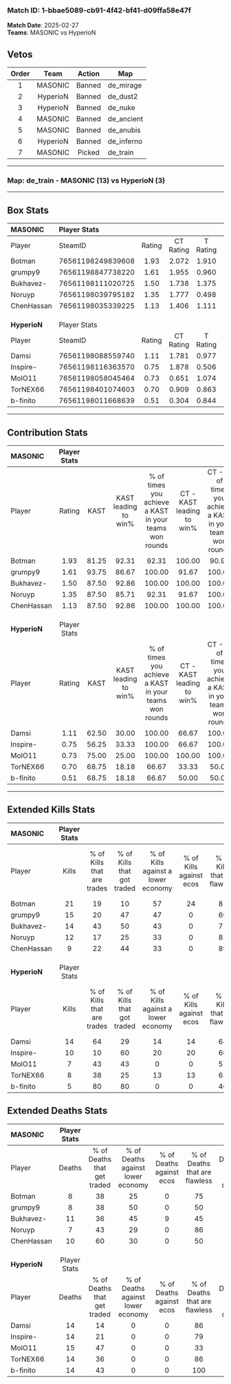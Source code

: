 ### Match ID: 1-bbae5089-cb91-4f42-bf41-d09ffa58e47f  
**Match Date**: 2025-02-27  
**Teams**: MASONIC vs HyperioN  

## Vetos  

| Order | Team | Action | Map |
| :---: | :--: | :----: | --- |
| 1 | MASONIC | Banned | de_mirage |
| 2 | HyperioN | Banned | de_dust2 |
| 3 | HyperioN | Banned | de_nuke |
| 4 | MASONIC | Banned | de_ancient |
| 5 | MASONIC | Banned | de_anubis |
| 6 | HyperioN | Banned | de_inferno |
| 7 | MASONIC | Picked | de_train |

---  

### **Map**: de_train - MASONIC (13) vs HyperioN (3)  
---  

## Box Stats  

| **MASONIC**  | Player Stats      |        |           |          |       |       |       |         |        |      |     |
| :- | :- | :-: | :-: | :-: | :-: | :-: | :-: | :-: | :-: | :-: | :-: |
| Player       | SteamID           | Rating | CT Rating | T Rating | KAST  |  ADR  | Kills | Assists | Deaths | K/D  | HS% |
| Botman       | 76561198249839608 |  1.93  |   2.072   |  1.910   | 81.25 | 119.4 |  21   |    4    |   8    | 2.63 | 47  |
| grumpy9      | 76561198847738220 |  1.61  |   1.955   |  0.960   | 93.75 | 91.1  |  15   |    4    |   8    | 1.88 | 73  |
| Bukhavez-    | 76561198111020725 |  1.50  |   1.738   |  1.375   | 87.50 | 104.9 |  14   |   12    |   11   | 1.27 | 57  |
| Noruyp       | 76561198039795182 |  1.35  |   1.777   |  0.498   | 87.50 | 68.1  |  12   |    2    |   7    | 1.71 | 16  |
| ChenHassan   | 76561198035339225 |  1.13  |   1.406   |  1.111   | 87.50 | 76.9  |   9   |    5    |   10   | 0.90 | 44  |
|              |                   |        |           |          |       |       |       |         |        |      |     |
|              |                   |        |           |          |       |       |       |         |        |      |     |
|              |                   |        |           |          |       |       |       |         |        |      |     |
| **HyperioN** | Player Stats      |        |           |          |       |       |       |         |        |      |     |
| Player       | SteamID           | Rating | CT Rating | T Rating | KAST  |  ADR  | Kills | Assists | Deaths | K/D  | HS% |
| Damsi        | 76561198088559740 |  1.11  |   1.781   |  0.977   | 62.50 | 85.2  |  14   |    5    |   14   | 1.00 | 71  |
| Inspire-     | 76561198116363570 |  0.75  |   1.878   |  0.506   | 56.25 | 59.7  |  10   |    2    |   14   | 0.71 | 70  |
| MolO11       | 76561198058045464 |  0.73  |   0.651   |  1.074   | 75.00 | 65.1  |   7   |    6    |   15   | 0.47 | 71  |
| TorNEX66     | 76561198401074603 |  0.70  |   0.909   |  0.863   | 68.75 | 48.3  |   8   |    2    |   14   | 0.57 | 75  |
| b-finito     | 76561198011668639 |  0.51  |   0.304   |  0.844   | 68.75 | 38.5  |   5   |    3    |   14   | 0.36 | 20  |
---  

## Contribution Stats  

| **MASONIC**  | Player Stats |       |                      |                                                        |                           |                                                             |                          |                                                            |
| :- | :-: | :-: | :-: | :-: | :-: | :-: | :-: | :-: |
| Player       |    Rating    | KAST  | KAST leading to win% | % of times you achieve a KAST in your teams won rounds | CT - KAST leading to win% | CT - % of times you achieve a KAST in your teams won rounds | T - KAST leading to win% | T - % of times you achieve a KAST in your teams won rounds |
| Botman       |     1.93     | 81.25 |        92.31         |                         92.31                          |          100.00           |                            90.91                            |          66.67           |                           100.00                           |
| grumpy9      |     1.61     | 93.75 |        86.67         |                         100.00                         |           91.67           |                           100.00                            |          66.67           |                           100.00                           |
| Bukhavez-    |     1.50     | 87.50 |        92.86         |                         100.00                         |          100.00           |                           100.00                            |          66.67           |                           100.00                           |
| Noruyp       |     1.35     | 87.50 |        85.71         |                         92.31                          |           91.67           |                           100.00                            |          50.00           |                           50.00                            |
| ChenHassan   |     1.13     | 87.50 |        92.86         |                         100.00                         |          100.00           |                           100.00                            |          66.67           |                           100.00                           |
|              |              |       |                      |                                                        |                           |                                                             |                          |                                                            |
|              |              |       |                      |                                                        |                           |                                                             |                          |                                                            |
|              |              |       |                      |                                                        |                           |                                                             |                          |                                                            |
| **HyperioN** | Player Stats |       |                      |                                                        |                           |                                                             |                          |                                                            |
| Player       |    Rating    | KAST  | KAST leading to win% | % of times you achieve a KAST in your teams won rounds | CT - KAST leading to win% | CT - % of times you achieve a KAST in your teams won rounds | T - KAST leading to win% | T - % of times you achieve a KAST in your teams won rounds |
| Damsi        |     1.11     | 62.50 |        30.00         |                         100.00                         |           66.67           |                           100.00                            |          14.29           |                           100.00                           |
| Inspire-     |     0.75     | 56.25 |        33.33         |                         100.00                         |           66.67           |                           100.00                            |          16.67           |                           100.00                           |
| MolO11       |     0.73     | 75.00 |        25.00         |                         100.00                         |          100.00           |                           100.00                            |          10.00           |                           100.00                           |
| TorNEX66     |     0.70     | 68.75 |        18.18         |                         66.67                          |           33.33           |                            50.00                            |          12.50           |                           100.00                           |
| b-finito     |     0.51     | 68.75 |        18.18         |                         66.67                          |           50.00           |                            50.00                            |          11.11           |                           100.00                           |
---  

## Extended Kills Stats  

| **MASONIC**  | Player Stats |                            |                            |                                    |                         |                              |                                 |                                       |                    |           |
| :- | :-: | :-: | :-: | :-: | :-: | :-: | :-: | :-: | :-: | :-: |
| Player       |    Kills     | % of Kills that are trades | % of Kills that got traded | % of Kills against a lower economy | % of Kills against ecos | % of Kills that are flawless | % of Kills that are close duels | % of Kills that are assisted by flash | Pistol Round Kills | AWP Kills |
| Botman       |      21      |             19             |             10             |                 57                 |           24            |              81              |                0                |                   0                   |         2          |     0     |
| grumpy9      |      15      |             20             |             47             |                 47                 |            0            |              60              |                7                |                  20                   |         2          |     0     |
| Bukhavez-    |      14      |             43             |             50             |                 43                 |            0            |              71              |                0                |                   7                   |         3          |     0     |
| Noruyp       |      12      |             17             |             25             |                 33                 |            0            |              83              |                0                |                   8                   |         1          |     9     |
| ChenHassan   |      9       |             22             |             44             |                 33                 |            0            |              89              |                0                |                   0                   |         1          |     0     |
|              |              |                            |                            |                                    |                         |                              |                                 |                                       |                    |           |
|              |              |                            |                            |                                    |                         |                              |                                 |                                       |                    |           |
|              |              |                            |                            |                                    |                         |                              |                                 |                                       |                    |           |
| **HyperioN** | Player Stats |                            |                            |                                    |                         |                              |                                 |                                       |                    |           |
| Player       |    Kills     | % of Kills that are trades | % of Kills that got traded | % of Kills against a lower economy | % of Kills against ecos | % of Kills that are flawless | % of Kills that are close duels | % of Kills that are assisted by flash | Pistol Round Kills | AWP Kills |
| Damsi        |      14      |             64             |             29             |                 14                 |           14            |              64              |                7                |                   7                   |         4          |     1     |
| Inspire-     |      10      |             10             |             60             |                 20                 |           20            |              60              |               10                |                  10                   |         4          |     0     |
| MolO11       |      7       |             43             |             43             |                 0                  |            0            |              57              |                0                |                  14                   |         1          |     0     |
| TorNEX66     |      8       |             38             |             25             |                 13                 |           13            |              63              |                0                |                   0                   |         0          |     0     |
| b-finito     |      5       |             80             |             80             |                 0                  |            0            |              40              |               20                |                   0                   |         0          |     0     |
## Extended Deaths Stats  

| **MASONIC**  | Player Stats |                             |                                   |                          |                               |                            |                           |               |
| :- | :-: | :-: | :-: | :-: | :-: | :-: | :-: | :-: |
| Player       |    Deaths    | % of Deaths that get traded | % of Deaths against lower economy | % of Deaths against ecos | % of Deaths that are flawless | % of Deaths that are close | % of Deaths while blinded | Deaths to AWP |
| Botman       |      8       |             38              |                25                 |            0             |              75               |             0              |            13             |       0       |
| grumpy9      |      8       |             38              |                50                 |            0             |              50               |             0              |             0             |       0       |
| Bukhavez-    |      11      |             36              |                45                 |            9             |              45               |             18             |             0             |       0       |
| Noruyp       |      7       |             43              |                29                 |            0             |              86               |             0              |            14             |       1       |
| ChenHassan   |      10      |             60              |                30                 |            0             |              50               |             10             |            10             |       0       |
|              |              |                             |                                   |                          |                               |                            |                           |               |
|              |              |                             |                                   |                          |                               |                            |                           |               |
|              |              |                             |                                   |                          |                               |                            |                           |               |
| **HyperioN** | Player Stats |                             |                                   |                          |                               |                            |                           |               |
| Player       |    Deaths    | % of Deaths that get traded | % of Deaths against lower economy | % of Deaths against ecos | % of Deaths that are flawless | % of Deaths that are close | % of Deaths while blinded | Deaths to AWP |
| Damsi        |      14      |             14              |                 0                 |            0             |              86               |             0              |             7             |       5       |
| Inspire-     |      14      |             21              |                 0                 |            0             |              79               |             0              |             7             |       2       |
| MolO11       |      15      |             47              |                 0                 |            0             |              33               |             7              |             7             |       0       |
| TorNEX66     |      14      |             36              |                 0                 |            0             |              86               |             0              |             0             |       1       |
| b-finito     |      14      |             43              |                 0                 |            0             |              100              |             0              |            14             |       1       |
